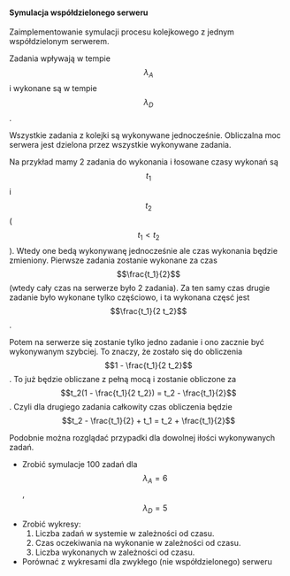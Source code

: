 #### Symulacja współdzielonego serweru

Zaimplementowanie symulacji procesu kolejkowego z jednym współdzielonym serwerem.

Zadania wpływają w tempie $$\lambda_A$$ i wykonane są
w tempie $$\lambda_D$$.

Wszystkie zadania z kolejki są wykonywane jednocześnie. Obliczalna 
moc serwera jest dzielona przez wszystkie wykonywane zadania.

Na przykład mamy 2 zadania do wykonania i łosowane czasy wykonań są $$t_1$$
i $$t_2$$($$t_1 < t_2$$). 
Wtedy one bedą wykonywanę jednocześnie ale czas wykonania będzie zmieniony.
Pierwsze zadania zostanie wykonane za czas $$\frac{t_1}{2}$$
(wtedy cały czas na serwerze było 2 zadania).
Za ten samy czas drugie zadanie było wykonane tylko częściowo, i ta wykonana częsć
jest  $$\frac{t_1}{2 t_2}$$.

Potem na serwerze się zostanie tylko jedno zadanie i ono
zacznie być wykonywanym szybciej.
To znaczy, że zostało się do obliczenia $$1 - \frac{t_1}{2 t_2}$$. To już będzie obliczane
z pełną mocą i zostanie obliczone za $$t_2(1 - \frac{t_1}{2 t_2}) = t_2 - \frac{t_1}{2}$$.
Czyli dla drugiego zadania całkowity czas obliczenia będzie $$t_2 - \frac{t_1}{2} + t_1 = t_2 + \frac{t_1}{2}$$

Podobnie można rozglądać przypadki dla dowolnej iłości wykonywanych zadań.


- Zrobić symulacje 100 zadań dla $$\lambda_A = 6$$, $$\lambda_D = 5$$
- Zrobić wykresy:
    1. Liczba zadań w systemie w zależności od czasu.
    2. Czas oczekiwania na wykonanie w zależności od czasu.
    3. Liczba wykonanych w zależności od czasu.
- Porównać z wykresami dla zwykłego (nie współdzielonego) serweru
